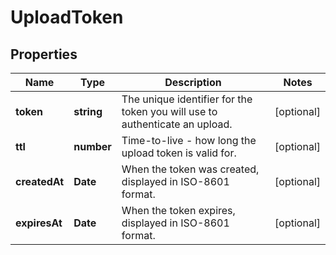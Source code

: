
# UploadToken

## Properties

Name | Type | Description | Notes
------------ | ------------- | ------------- | -------------
**token** | **string** | The unique identifier for the token you will use to authenticate an upload. |  [optional]
**ttl** | **number** | Time-to-live - how long the upload token is valid for. |  [optional]
**createdAt** | **Date** | When the token was created, displayed in ISO-8601 format. |  [optional]
**expiresAt** | **Date** | When the token expires, displayed in ISO-8601 format. |  [optional]



